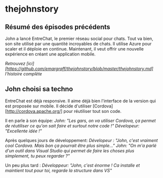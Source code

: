 thejohnstory
============
Résumé des épisodes précédents
------------------------------
John a lancé EntreChat, le premier réseau social pour chats. Tout va bien, son site utilisé par une quantité incroyables de chats. 
Il utilise Azure pour scaler et il déploie en continue.
Maintenant, il veut offrir une nouvelle expérience en créant une application mobile.

*Retrouvez [ici][https://github.com/emargraff/thejohnstory/blob/master/thejohnstory.md] l'histoire complète*

John choisi sa techno
---------------------

EntreChat est déjà responsive. Il aime déjà bien l'interface de la version qui est proposée sur mobile.
Il décide d'utiliser [Cordova][http://cordova.apache.org/] pour réutiliser tout son code. 

Il en parle à son équipe:
*John: "Les gars, on va utiliser Cordova, ça permet de réutiliser ce qu'on sait faire et surtout notre code !"
Dévelopeur: "Excellente idée !"*

Après quelques jours de développement:
*Dévelopeur : "John, c'est vraiment cool Cordova. Mais bon ça pourrait être plus simple..."
John: "On m'a parlé d'un outil dans Visual Studio qui permet de faire les choses plus simplement, tu peux regarder ?"*

Un peu plus tard :
*Développeur: "John, c'est énorme ! Ca installe et maintient tout pour toi, regarde la structure dans VS"*



